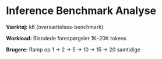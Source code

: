 # Inference Benchmark Analyse

**Værktøj:** k6 (oversættelses-benchmark)

**Workload:** Blandede forespørgsler 1K–20K tokens

**Brugere:** Ramp op 1 → 2 → 5 → 10 → 15 → 20 samtidige


